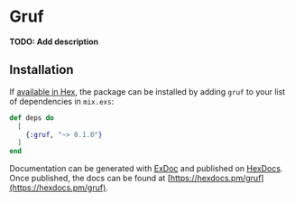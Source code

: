 # Gruf

**TODO: Add description**

## Installation

If [available in Hex](https://hex.pm/docs/publish), the package can be installed
by adding `gruf` to your list of dependencies in `mix.exs`:

```elixir
def deps do
  [
    {:gruf, "~> 0.1.0"}
  ]
end
```

Documentation can be generated with [ExDoc](https://github.com/elixir-lang/ex_doc)
and published on [HexDocs](https://hexdocs.pm). Once published, the docs can
be found at [https://hexdocs.pm/gruf](https://hexdocs.pm/gruf).

